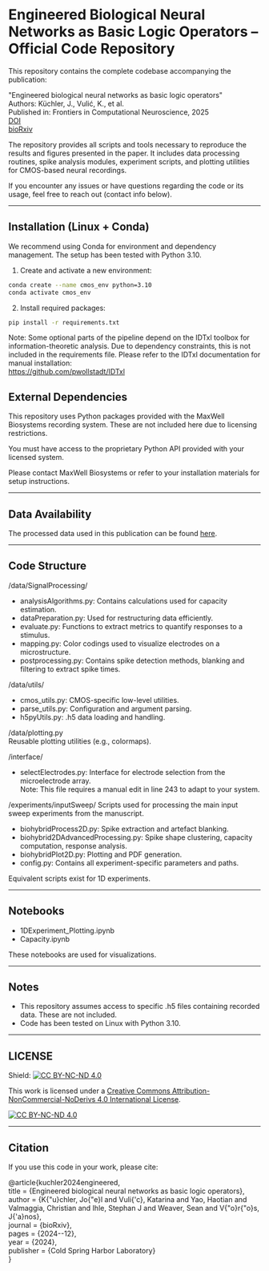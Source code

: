 # Engineered Biological Neural Networks as Basic Logic Operators – Official Code Repository

This repository contains the complete codebase accompanying the publication:

"Engineered biological neural networks as basic logic operators"  
Authors: Küchler, J., Vulić, K., et al.  
Published in: Frontiers in Computational Neuroscience, 2025  
[DOI](https://doi.org/10.1101/2024.12.23.630065)  
[bioRxiv](https://www.biorxiv.org/content/10.1101/2024.12.23.630065v2)

The repository provides all scripts and tools necessary to reproduce the results and figures presented in the paper. It includes data processing routines, spike analysis modules, experiment scripts, and plotting utilities for CMOS-based neural recordings.

If you encounter any issues or have questions regarding the code or its usage, feel free to reach out (contact info below).

-------------------------------------------------------------------------------

## Installation (Linux + Conda)

We recommend using Conda for environment and dependency management. The setup has been tested with Python 3.10.

1. Create and activate a new environment:
```bash
conda create --name cmos_env python=3.10
conda activate cmos_env
```

2. Install required packages:
```bash
pip install -r requirements.txt
```

Note: Some optional parts of the pipeline depend on the IDTxl toolbox for information-theoretic analysis. Due to dependency constraints, this is not included in the requirements file. Please refer to the IDTxl documentation for manual installation:  
https://github.com/pwollstadt/IDTxl

## External Dependencies

This repository uses Python packages provided with the MaxWell Biosystems recording system. These are not included here due to licensing restrictions.

You must have access to the proprietary Python API provided with your licensed system.

Please contact MaxWell Biosystems or refer to your installation materials for setup instructions.


-------------------------------------------------------------------------------

## Data Availability

The processed data used in this publication can be found [here](https://doi.org/10.3929/ethz-b-000729744). 

-------------------------------------------------------------------------------

## Code Structure

/data/SignalProcessing/
- analysisAlgorithms.py: Contains calculations used for capacity estimation.
- dataPreparation.py: Used for restructuring data efficiently.
- evaluate.py: Functions to extract metrics to quantify responses to a stimulus.
- mapping.py: Color codings used to visualize electrodes on a microstructure.
- postprocessing.py: Contains spike detection methods, blanking and filtering to extract spike times.

/data/utils/
- cmos_utils.py: CMOS-specific low-level utilities.
- parse_utils.py: Configuration and argument parsing.
- h5pyUtils.py: .h5 data loading and handling.

/data/plotting.py  
Reusable plotting utilities (e.g., colormaps).

/interface/
- selectElectrodes.py: Interface for electrode selection from the microelectrode array.  
  Note: This file requires a manual edit in line 243 to adapt to your system.

/experiments/inputSweep/
Scripts used for processing the main input sweep experiments from the manuscript.

- biohybridProcess2D.py: Spike extraction and artefact blanking.
- biohybrid2DAdvancedProcessing.py: Spike shape clustering, capacity computation, response analysis.
- biohybridPlot2D.py: Plotting and PDF generation.
- config.py: Contains all experiment-specific parameters and paths.

Equivalent scripts exist for 1D experiments.

-------------------------------------------------------------------------------

## Notebooks

- 1DExperiment_Plotting.ipynb  
- Capacity.ipynb  

These notebooks are used for visualizations.

-------------------------------------------------------------------------------

## Notes

- This repository assumes access to specific .h5 files containing recorded data. These are not included.
- Code has been tested on Linux with Python 3.10.

-------------------------------------------------------------------------------

## LICENSE

Shield: [![CC BY-NC-ND 4.0][cc-by-nc-nd-shield]][cc-by-nc-nd]

This work is licensed under a
[Creative Commons Attribution-NonCommercial-NoDerivs 4.0 International License][cc-by-nc-nd].

[![CC BY-NC-ND 4.0][cc-by-nc-nd-image]][cc-by-nc-nd]

[cc-by-nc-nd]: http://creativecommons.org/licenses/by-nc-nd/4.0/
[cc-by-nc-nd-image]: https://licensebuttons.net/l/by-nc-nd/4.0/88x31.png
[cc-by-nc-nd-shield]: https://img.shields.io/badge/License-CC%20BY--NC--ND%204.0-lightgrey.svg

-------------------------------------------------------------------------------

## Citation

If you use this code in your work, please cite:

@article{kuchler2024engineered,  
  title     = {Engineered biological neural networks as basic logic operators},  
  author    = {K{\"u}chler, Jo{\"e}l and Vuli{\'c}, Katarina and Yao, Haotian and Valmaggia, Christian and Ihle, Stephan J and Weaver, Sean and V{\"o}r{\"o}s, J{\'a}nos},  
  journal   = {bioRxiv},  
  pages     = {2024--12},  
  year      = {2024},  
  publisher = {Cold Spring Harbor Laboratory}  
}
